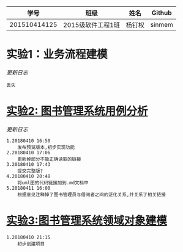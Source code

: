 
学号|班级|姓名|Github
|:-------:|:-------------:|:----------:|:-------:|
201510414125|2015级软件工程1班|杨钉权|sinmem
# 实验1：业务流程建模
*更新日志*
```
丢失
```
# [实验2: 图书管理系统用例分析](/test2)
*更新日志*
```
1.20180410 16:50
    发布预览版本,初步实现功能
2.20180410 17:06
    更新掉部分不能正确读取的链接
3.20180410 17:43
    提交完整版?
4.20180410 20:48
    将uml图的代码链接加到.md文档中
5.20180411 16:00
    根据意见注释掉了图书管理员与借阅者之间的泛化关系,并关系了相关链接
```
# [实验3:图书管理系统领域对象建模](/test3)
~~~
1.20180410 21:15
    初步创建项目
~~~